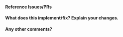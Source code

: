 <!--
Thanks for contributing a pull request! Please ensure you have taken a look at
the contribution guidelines: https://github.com/neurodata/graspy/blob/master/CONTRIBUTING.md#pull-request-checklist
-->

#### Reference Issues/PRs
<!--
Example: Fixes #1234. See also #3456.
Please use keywords (e.g., Fixes) to create link to the issues or pull requests
you resolved, so that they will automatically be closed when your pull request
is merged. See https://github.com/blog/1506-closing-issues-via-pull-requests
-->


#### What does this implement/fix? Explain your changes.


#### Any other comments?

